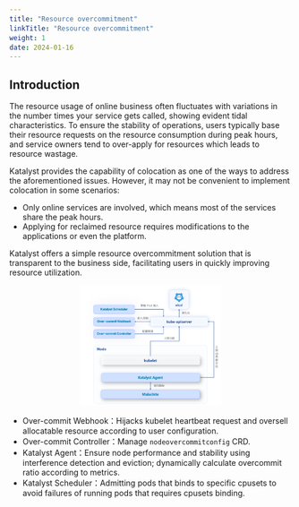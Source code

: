 ```yaml
---
title: "Resource overcommitment"
linkTitle: "Resource overcommitment"
weight: 1
date: 2024-01-16
---
```


## Introduction
The resource usage of online business often fluctuates with variations in the number times your service gets called, showing evident tidal characteristics. To ensure the stability of operations, users typically base their resource requests on the resource consumption during peak hours, and service owners tend to over-apply for resources which leads to resource wastage.

Katalyst provides the capability of colocation as one of the ways to address the aforementioned issues. However, it may not be convenient to implement colocation in some scenarios:
- Only online services are involved, which means most of the services share the peak hours.
- Applying for reclaimed resource requires modifications to the applications or even the platform.

Katalyst offers a simple resource overcommitment solution that is transparent to the business side, facilitating users in quickly improving resource utilization.
<div align="center">
  <picture>
    <img src="./overcommit.png" width=50% title="Katalyst overcommit" loading="eager" />
  </picture>
</div>

- Over-commit Webhook：Hijacks kubelet heartbeat request and oversell allocatable resource according to user configuration.
- Over-commit Controller：Manage `nodeovercommitconfig` CRD.
- Katalyst Agent：Ensure node performance and stability using interference detection and eviction; dynamically calculate overcommit ratio according to metrics.
- Katalyst Scheduler：Admitting pods that binds to specific cpusets to avoid failures of running pods that requires cpusets binding.